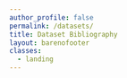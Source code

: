 ```yaml
---
author_profile: false
permalink: /datasets/
title: Dataset Bibliography
layout: barenofooter
classes:
  - landing
---
```

 
 <script src="https://bibbase.org/show?bib=https%3A%2F%2Fag-robotics.github.io%2Fdata-bibliography%2Fag-robotics.bib&jsonp=1"></script> 

